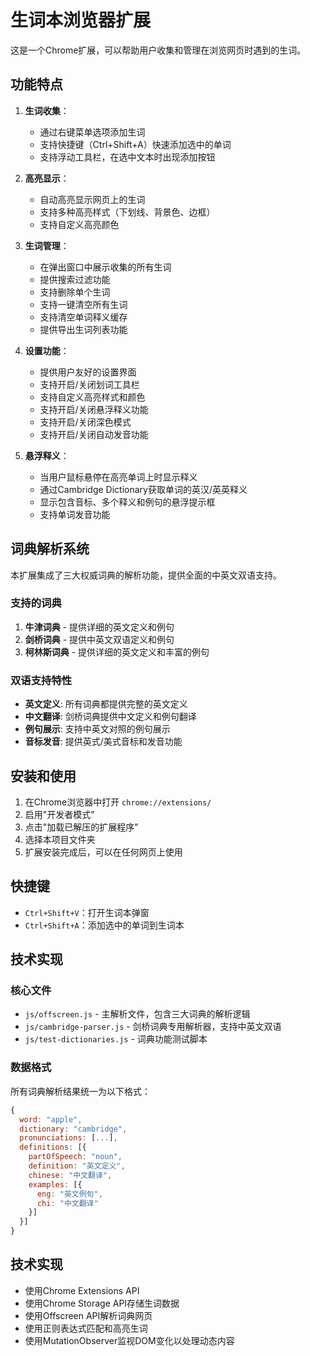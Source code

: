 # 生词本浏览器扩展

这是一个Chrome扩展，可以帮助用户收集和管理在浏览网页时遇到的生词。

## 功能特点

1. **生词收集**：
   - 通过右键菜单选项添加生词
   - 支持快捷键（Ctrl+Shift+A）快速添加选中的单词
   - 支持浮动工具栏，在选中文本时出现添加按钮

2. **高亮显示**：
   - 自动高亮显示网页上的生词
   - 支持多种高亮样式（下划线、背景色、边框）
   - 支持自定义高亮颜色

3. **生词管理**：
   - 在弹出窗口中展示收集的所有生词
   - 提供搜索过滤功能
   - 支持删除单个生词
   - 支持一键清空所有生词
   - 支持清空单词释义缓存
   - 提供导出生词列表功能

4. **设置功能**：
   - 提供用户友好的设置界面
   - 支持开启/关闭划词工具栏
   - 支持自定义高亮样式和颜色
   - 支持开启/关闭悬浮释义功能
   - 支持开启/关闭深色模式
   - 支持开启/关闭自动发音功能

5. **悬浮释义**：
   - 当用户鼠标悬停在高亮单词上时显示释义
   - 通过Cambridge Dictionary获取单词的英汉/英英释义
   - 显示包含音标、多个释义和例句的悬浮提示框
   - 支持单词发音功能

## 词典解析系统

本扩展集成了三大权威词典的解析功能，提供全面的中英文双语支持。

### 支持的词典
1. **牛津词典** - 提供详细的英文定义和例句
2. **剑桥词典** - 提供中英文双语定义和例句
3. **柯林斯词典** - 提供详细的英文定义和丰富的例句

### 双语支持特性
- **英文定义**: 所有词典都提供完整的英文定义
- **中文翻译**: 剑桥词典提供中文定义和例句翻译
- **例句展示**: 支持中英文对照的例句展示
- **音标发音**: 提供英式/美式音标和发音功能

## 安装和使用

1. 在Chrome浏览器中打开 `chrome://extensions/`
2. 启用"开发者模式"
3. 点击"加载已解压的扩展程序"
4. 选择本项目文件夹
5. 扩展安装完成后，可以在任何网页上使用

## 快捷键

- `Ctrl+Shift+V`：打开生词本弹窗
- `Ctrl+Shift+A`：添加选中的单词到生词本

## 技术实现

### 核心文件
- `js/offscreen.js` - 主解析文件，包含三大词典的解析逻辑
- `js/cambridge-parser.js` - 剑桥词典专用解析器，支持中英文双语
- `js/test-dictionaries.js` - 词典功能测试脚本

### 数据格式
所有词典解析结果统一为以下格式：
```javascript
{
  word: "apple",
  dictionary: "cambridge",
  pronunciations: [...],
  definitions: [{
    partOfSpeech: "noun",
    definition: "英文定义",
    chinese: "中文翻译",
    examples: [{
      eng: "英文例句",
      chi: "中文翻译"
    }]
  }]
}
```

## 技术实现

- 使用Chrome Extensions API
- 使用Chrome Storage API存储生词数据
- 使用Offscreen API解析词典网页
- 使用正则表达式匹配和高亮生词
- 使用MutationObserver监视DOM变化以处理动态内容